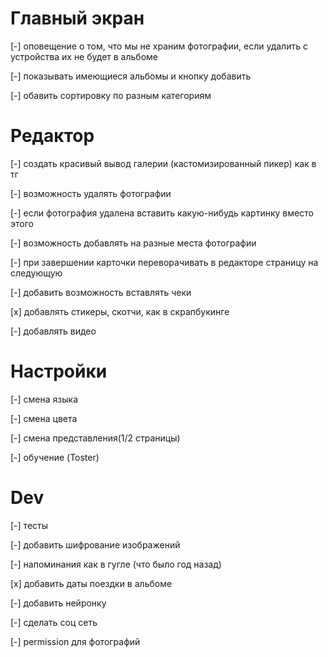 # Главный экран

[-] оповещение о том, что мы не храним фотографии, если удалить с устройства их не будет в альбоме

[-] показывать имеющиеся альбомы и кнопку добавить

[-] обавить сортировку по разным категориям

# Редактор

[-] создать красивый вывод галерии (кастомизированный пикер) как в тг

[-] возможность удалять фотографии

[-] если фотография удалена вставить какую-нибудь картинку вместо этого

[-] возможность добавлять на разные места фотографии

[-] при завершении карточки переворачивать в редакторе страницу на следующую

[-] добавить возможность вставлять чеки

[x] добавлять стикеры, скотчи, как в скрапбукинге

[-] добавлять видео

# Настройки

[-] смена языка

[-] смена цвета

[-] смена представления(1/2 страницы)

[-] обучение (Toster)

# Dev

[-] тесты

[-] добавить шифрование изображений

[-] напоминания как в гугле (что было год назад)

[x] добавить даты поездки в альбоме

[-] добавить нейронку

[-] сделать соц сеть

[-] permission для фотографий

